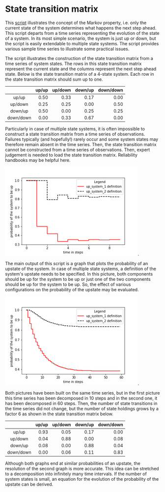 # State transition matrix
This [script](https://nbviewer.jupyter.org/github/chrisrijsdijk/RAMS/blob/master/StateTransitionMatrix.ipynb) illustrates the concept of the Markov property, i.e. only the current state of the system determines what happens the next step ahead. This script departs from a time series representing the evolution of the state of a system. In its most simple scenario, the system is just up or down, but the script is easily extendable to multiple state systems. The script provides various sample time series to illustrate some practical issues.

The script illustrates the construction of the state transition matrix from a time series of system states. The rows in this state transition matrix represent the current state and the columns represent the next step ahead state. Below is the state transition matrix of a 4-state system. Each row in the state transition matrix should sum up to one.

|             | up/up     | up/down   | down/up | down/down  |
|:-----------:|----------:|----------:|--------:|-----------:|
|up/up        |    0.50   |    0.33   |   0.17  |   0.00     |
|up/down      |    0.25   |    0.25   |   0.00  |   0.50     |
|down/up      |    0.50   |    0.00   |   0.25  |   0.25     |
|down/down    |    0.00   |    0.33   |   0.67  |   0.00     |

Particularly in case of multiple state systems, it is often impossible to construct a state transition matrix from a time series of observations. Failures typically (and hopefully!) rarely occur and some system states may therefore remain absent in the time series. Then, the state transition matrix cannot be constructed from a time series of observations. Then, expert judgement is needed to load the state transition matrix. Reliability handbooks may be helpful here.

![image](figures/StateTransitionPlot01.png).

The main output of this script is a graph that plots the probability of an upstate of the system. In case of multiple state systems, a definition of the system's upstate needs to be specified. In this picture, both components should be up for the system to be up or just one of the two components should be up for the system to be up. So, the effect of various configurations on the probability of the upstate may be evaluated.

![image](figures/StateTransitionPlot02.png).

Both pictures have been built on the same time series, but in the first picture this time series has been decomposed in 10 steps and in the second one, it has been decomposed in 60 steps. Then, the number of state transitions in the time series did not change, but the number of state holdings grows by a factor 6 as shown in the state transition matrix below.

|             | up/up     | up/down   | down/up | down/down  |
|:-----------:|----------:|----------:|--------:|-----------:|
|up/up        |    0.93   |    0.05   |   0.17  |   0.00     |
|up/down      |    0.04   |    0.88   |   0.00  |   0.08     |
|down/up      |    0.08   |    0.00   |   0.88  |   0.04     |
|down/down    |    0.00   |    0.06   |   0.11  |   0.83     |

Although both graphs end at similar probabilities of an upstate, the resolution of the second graph is more accurate. This idea can be stretched to a decomposition into infinitely many time intervals. If the number of system states is small, an equation for the evolution of the probability of the upstate can be derived.
